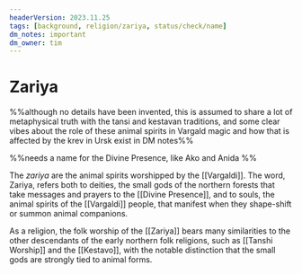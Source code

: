 ```yaml
---
headerVersion: 2023.11.25
tags: [background, religion/zariya, status/check/name]
dm_notes: important
dm_owner: tim
---
```

# Zariya

%%although no details have been invented, this is assumed to share a lot of metaphysical truth with the tansi and kestavan traditions, and some clear vibes about the role of these animal spirits in Vargald magic and how that is affected by the krev in Ursk exist in DM notes%%

%%needs a name for the Divine Presence, like Ako and Anida %%

The *zariya* are the animal spirits worshipped by the [[Vargaldi]]. The word, Zariya, refers both to deities, the small gods of the northern forests that take messages and prayers to the [[Divine Presence]], and to souls, the animal spirits of the [[Vargaldi]] people, that manifest when they shape-shift or summon animal companions. 

As a religion, the folk worship of the [[Zariya]] bears many similarities to the other descendants of the early northern folk religions, such as [[Tanshi Worship]] and the [[Kestavo]], with the notable distinction that the small gods are strongly tied to animal forms.


